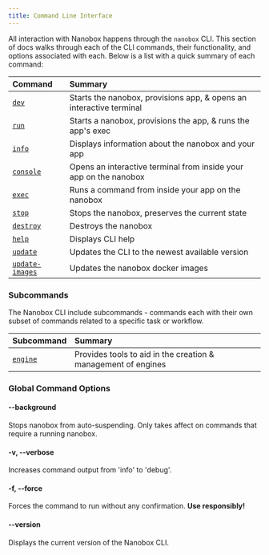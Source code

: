 ```yaml
---
title: Command Line Interface
---
```


All interaction with Nanobox happens through the `nanobox` CLI. This section of docs walks through each of the CLI commands, their functionality, and options associated with each. Below is a list with a quick summary of each command:

| Command                                | Summary                                                             |
| :------------------------------------- | :------------------------------------------------------------------ |
| [`dev`](/cli/dev/)                     | Starts the nanobox, provisions app, & opens an interactive terminal |
| [`run`](/cli/run/)                     | Starts a nanobox, provisions the app, & runs the app's exec         |
| [`info`](/cli/info/)                   | Displays information about the nanobox and your app                 |
| [`console`](/cli/console/)             | Opens an interactive terminal from inside your app on the nanobox   |
| [`exec`](/cli/exec/)                   | Runs a command from inside your app on the nanobox                  |
| [`stop`](/cli/stop/)                   | Stops the nanobox, preserves the current state                      |
| [`destroy`](/cli/destroy/)             | Destroys the nanobox                                                |
| [`help`](/cli/help/)                   | Displays CLI help                                                   |
| [`update`](/cli/update/)               | Updates the CLI to the newest available version                     |
| [`update-images`](/cli/update-images/) | Updates the nanobox docker images                                   |

### Subcommands
The Nanobox CLI include subcommands - commands each with their own subset of commands related to a specific task or workflow.

| Subcommand               | Summary                                                       |
| :----------------------- | :------------------------------------------------------------ |
| [`engine`](/cli/engine/) | Provides tools to aid in the creation & management of engines |

### Global Command Options
#### --background
Stops nanobox from auto-suspending. Only takes affect on commands that require a running nanobox.

#### -v, --verbose
Increases command output from 'info' to 'debug'.

#### -f, --force
Forces the command to run without any confirmation. **Use responsibly!**

#### --version
Displays the current version of the Nanobox CLI.
